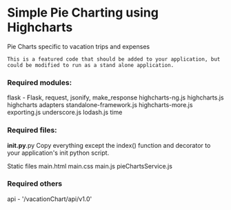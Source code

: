 # Simple Pie Charting using Highcharts  
Pie Charts specific to vacation trips and expenses

`This is a featured code that should be added to your application, but could be modified to run as a stand alone application.`

### Required modules:
 flask - Flask, request, jsonify, make_response
highcharts-ng.js
highcharts.js
highcharts adapters standalone-framework.js
highcharts-more.js
exporting.js
underscore.js
lodash.js
time

### Required files:
__init.py__.py
Copy everything except the index() function and decorator to your application's init python script.

Static files
main.html
main.css
main.js
pieChartsService.js

### Required others
api - '/vacationChart/api/v1.0'
